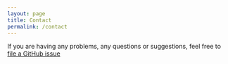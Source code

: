 ```yaml
---
layout: page
title: Contact
permalink: /contact
---
```


If you are having any problems, any questions or suggestions, feel free to [file a GitHub issue](https://github.com/adf-g-wildlife-conservation-region-iii/adf-g-wildlife-conservation-region-iii.github.io/issues/new)
